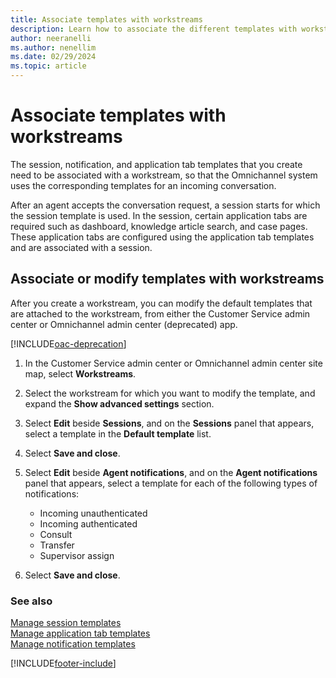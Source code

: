 ```yaml
---
title: Associate templates with workstreams
description: Learn how to associate the different templates with workstreams that will be used for incoming conversations in Customer Service.
author: neeranelli
ms.author: nenellim
ms.date: 02/29/2024
ms.topic: article
---
```


# Associate templates with workstreams

The session, notification, and application tab templates that you create need to be associated with a workstream, so that the Omnichannel system uses the corresponding templates for an incoming conversation.

After an agent accepts the conversation request, a session starts for which the session template is used. In the session, certain application tabs are required such as dashboard, knowledge article search, and case pages. These application tabs are configured using the application tab templates and are associated with a session.

## Associate or modify templates with workstreams 

After you create a workstream, you can modify the default templates that are attached to the workstream, from either the Customer Service admin center or Omnichannel admin center (deprecated) app.

[!INCLUDE[oac-deprecation](../../includes/oac-deprecation.md)]

1. In the Customer Service admin center or Omnichannel admin center site map, select **Workstreams**.
1. Select the workstream for which you want to modify the template, and expand the **Show advanced settings** section.
1. Select **Edit** beside **Sessions**, and on the **Sessions** panel that appears, select a template in the **Default template** list.
1. Select **Save and close**.
1. Select **Edit** beside **Agent notifications**, and on the **Agent notifications** panel that appears, select a template for each of the following types of notifications:
    - Incoming unauthenticated
    - Incoming authenticated
    - Consult
    - Transfer
    - Supervisor assign

5. Select **Save and close**.

### See also

[Manage session templates](session-templates.md)  
[Manage application tab templates](application-tab-templates.md)  
[Manage notification templates](notification-templates.md)  

[!INCLUDE[footer-include](../../includes/footer-banner.md)]
